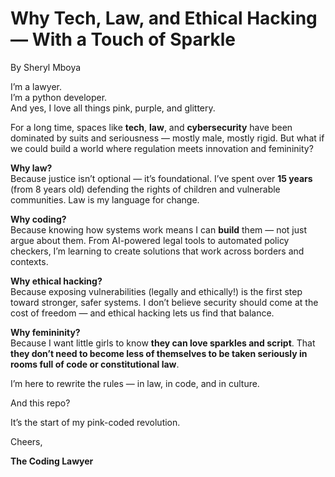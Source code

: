 # Why Tech, Law, and Ethical Hacking — With a Touch of Sparkle 
By Sheryl Mboya

I’m a lawyer.  
I’m a python developer.  
And yes, I love all things pink, purple, and glittery.  

For a long time, spaces like **tech**, **law**, and **cybersecurity** have been dominated by suits and seriousness — mostly male, mostly rigid. But what if we could build a world where regulation meets innovation and femininity?

**Why law?**  
Because justice isn’t optional — it’s foundational. I’ve spent over **15 years** (from 8 years old) defending the rights of children and vulnerable communities. Law is my language for change.

**Why coding?**  
Because knowing how systems work means I can **build** them — not just argue about them. From AI-powered legal tools to automated policy checkers, I’m learning to create solutions that work across borders and contexts.

**Why ethical hacking?**  
Because exposing vulnerabilities (legally and ethically!) is the first step toward stronger, safer systems. I don’t believe security should come at the cost of freedom — and ethical hacking lets us find that balance.

**Why femininity?**  
Because I want little girls to know **they can love sparkles and script**. That **they don’t need to become less of themselves to be taken seriously in rooms full of code or constitutional law**.

I’m here to rewrite the rules — in law, in code, and in culture.
  
And this repo?  

It’s the start of my pink-coded revolution.

Cheers,

**The Coding Lawyer**
